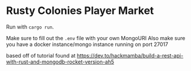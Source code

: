 # Rusty Colonies Player Market

Run with `cargo run`.

Make sure to fill out the `.env` file with your own MongoURI
Also make sure you have a docker instance/mongo instance running on port 27017


based off of tutorial found at https://dev.to/hackmamba/build-a-rest-api-with-rust-and-mongodb-rocket-version-ah5

